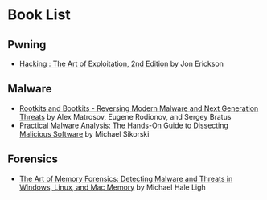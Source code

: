 # Book List

## Pwning
 - [Hacking : The Art of Exploitation, 2nd Edition](https://www.amazon.ca/Hacking-Art-Exploitation-Jon-Erickson/dp/1593271441/) by Jon Erickson
 
## Malware 

 - [Rootkits and Bootkits - Reversing Modern Malware and Next Generation Threats](https://www.amazon.de/Rootkits-Bootkits-Reversing-Malware-Generation/dp/1593277164) by Alex Matrosov, Eugene Rodionov, and Sergey Bratus
 - [Practical Malware Analysis: The Hands-On Guide to Dissecting Malicious Software](https://www.amazon.ca/Practical-Malware-Analysis-Hands--Dissecting/dp/1593272901) by Michael Sikorski
 
## Forensics
 
 - [The Art of Memory Forensics: Detecting Malware and Threats in Windows, Linux, and Mac Memory](https://www.amazon.ca/Art-Memory-Forensics-Detecting-Malware-ebook/dp/B00JUUZSQC) by Michael Hale Ligh
